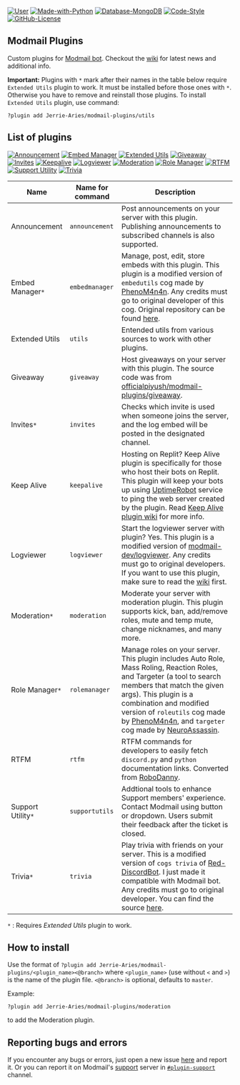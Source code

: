 [![User](https://img.shields.io/badge/Modmail%20Plugins-by%20Jerrie-black.svg?style=popout&logo=github&logoColor=white)](https://github.com/Jerrie-Aries/)
[![Made-with-Python](https://img.shields.io/badge/Made%20with-Python%203.8%20|%203.9-blue.svg?style=popout&logo=python&logoColor=yellow)](https://www.python.org/)
[![Database-MongoDB](https://img.shields.io/badge/Database-MongoDB-%234ea94b.svg?style=popout&logo=mongodb&logoColor=white)](https://www.mongodb.com/cloud)
[![Code-Style](https://img.shields.io/badge/Code%20Style-Black-000000.svg)](https://github.com/python/black)
[![GitHub-License](https://badgen.net/github/license/Jerrie-Aries/modmail-plugins?label=License)](https://github.com/Jerrie-Aries/modmail-plugins/blob/master/LICENSE)

## Modmail Plugins

Custom plugins for [Modmail bot](https://github.com/kyb3r/modmail).
Checkout the [wiki](https://github.com/Jerrie-Aries/modmail-plugins/wiki) for latest news and additional info.

__**Important:**__
Plugins with `*` mark after their names in the table below require `Extended Utils` plugin to work.
It must be installed before those ones with `*`. Otherwise you have to remove and reinstall those plugins.
To install `Extended Utils` plugin, use command:
```
?plugin add Jerrie-Aries/modmail-plugins/utils
```

## List of plugins
[![Announcement](https://img.shields.io/badge/dynamic/json?url=https%3A%2F%2Fgithub.com%2FJerrie-Aries%2Fmodmail-plugins%2Fraw%2Fmaster%2Fannouncement%2Finfo.json&query=%24.version&style=popout&label=Announcement&labelColor=darkgreen&color=blue&prefix=v)](https://github.com/Jerrie-Aries/modmail-plugins/blob/master/announcement)
[![Embed Manager](https://img.shields.io/badge/dynamic/json?url=https%3A%2F%2Fgithub.com%2FJerrie-Aries%2Fmodmail-plugins%2Fraw%2Fmaster%2Fembedmanager%2Finfo.json&query=%24.version&style=popout&label=Embed%20Manager&color=blue&prefix=v)](https://github.com/Jerrie-Aries/modmail-plugins/blob/master/embedmanager)
[![Extended Utils](https://img.shields.io/badge/dynamic/json?url=https%3A%2F%2Fgithub.com%2FJerrie-Aries%2Fmodmail-plugins%2Fraw%2Fmaster%2Futils%2Finfo.json&query=%24.version&style=popout&label=Extended%20Utils&labelColor=gold&color=blue&prefix=v)](https://github.com/Jerrie-Aries/modmail-plugins/blob/master/utils)
[![Giveaway](https://img.shields.io/badge/dynamic/json?url=https%3A%2F%2Fgithub.com%2FJerrie-Aries%2Fmodmail-plugins%2Fraw%2Fmaster%2Fgiveaway%2Finfo.json&query=%24.version&style=popout&label=Giveaway&labelColor=darkgreen&color=blue&prefix=v)](https://github.com/Jerrie-Aries/modmail-plugins/blob/master/giveaway)
[![Invites](https://img.shields.io/badge/dynamic/json?url=https%3A%2F%2Fgithub.com%2FJerrie-Aries%2Fmodmail-plugins%2Fraw%2Fmaster%2Finvites%2Finfo.json&query=%24.version&style=popout&label=Invites&color=blue&prefix=v)](https://github.com/Jerrie-Aries/modmail-plugins/blob/master/invites)
[![Keepalive](https://img.shields.io/badge/dynamic/json?url=https%3A%2F%2Fgithub.com%2FJerrie-Aries%2Fmodmail-plugins%2Fraw%2Fmaster%2Fkeepalive%2Finfo.json&query=%24.version&style=popout&label=Keepalive&color=blue&prefix=v)](https://github.com/Jerrie-Aries/modmail-plugins/blob/master/keepalive)
[![Logviewer](https://img.shields.io/badge/dynamic/json?url=https%3A%2F%2Fgithub.com%2FJerrie-Aries%2Fmodmail-plugins%2Fraw%2Fmaster%2Flogviewer%2Finfo.json&query=%24.version&style=popout&label=Logviewer&color=blue&prefix=v)](https://github.com/Jerrie-Aries/modmail-plugins/blob/master/logviewer)
[![Moderation](https://img.shields.io/badge/dynamic/json?url=https%3A%2F%2Fgithub.com%2FJerrie-Aries%2Fmodmail-plugins%2Fraw%2Fmaster%2Fmoderation%2Finfo.json&query=%24.version&style=popout&label=Moderation&color=blue&prefix=v)](https://github.com/Jerrie-Aries/modmail-plugins/blob/master/moderation)
[![Role Manager](https://img.shields.io/badge/dynamic/json?url=https%3A%2F%2Fgithub.com%2FJerrie-Aries%2Fmodmail-plugins%2Fraw%2Fmaster%2Frolemanager%2Finfo.json&query=%24.version&style=popout&label=Role%20Manager&color=blue&prefix=v)](https://github.com/Jerrie-Aries/modmail-plugins/blob/master/rolemanager)
[![RTFM](https://img.shields.io/badge/dynamic/json?url=https%3A%2F%2Fgithub.com%2FJerrie-Aries%2Fmodmail-plugins%2Fraw%2Fmaster%2Frtfm%2Finfo.json&query=%24.version&style=popout&label=RTFM&color=blue&prefix=v)](https://github.com/Jerrie-Aries/modmail-plugins/blob/master/rtfm)
[![Support Utility](https://img.shields.io/badge/dynamic/json?url=https%3A%2F%2Fgithub.com%2FJerrie-Aries%2Fmodmail-plugins%2Fraw%2Fmaster%2Fsupportutils%2Finfo.json&query=%24.version&style=popout&label=Support%20Utility&color=blue&prefix=v)](https://github.com/Jerrie-Aries/modmail-plugins/blob/master/supportutils)
[![Trivia](https://img.shields.io/badge/dynamic/json?url=https%3A%2F%2Fgithub.com%2FJerrie-Aries%2Fmodmail-plugins%2Fraw%2Fmaster%2Ftrivia%2Finfo.json&query=%24.version&style=popout&label=Trivia&color=blue&prefix=v)](https://github.com/Jerrie-Aries/modmail-plugins/blob/master/trivia)

| Name | Name for command | Description |
| --- | --- | --- |
| Announcement | `announcement` | Post announcements on your server with this plugin. Publishing announcements to subscribed channels is also supported. |
| Embed Manager`*` | `embedmanager` | Manage, post, edit, store embeds with this plugin. This plugin is a modified version of `embedutils` cog made by [PhenoM4n4n](https://github.com/phenom4n4n). Any credits must go to original developer of this cog. Original repository can be found [here](https://github.com/phenom4n4n/phen-cogs/tree/master/embedutils). |
| Extended Utils | `utils` | Entended utils from various sources to work with other plugins. |
| Giveaway | `giveaway` | Host giveaways on your server with this plugin. The source code was from [officialpiyush/modmail-plugins/giveaway](https://github.com/officialpiyush/modmail-plugins/tree/master/giveaway). |
| Invites`*` | `invites` | Checks which invite is used when someone joins the server, and the log embed will be posted in the designated channel. |
| Keep Alive | `keepalive` | Hosting on Replit? Keep Alive plugin is specifically for those who host their bots on Replit. This plugin will keep your bots up using [UptimeRobot](https://uptimerobot.com/) service to ping the web server created by the plugin. Read [Keep Alive plugin wiki](https://github.com/Jerrie-Aries/modmail-plugins/wiki/Keep-Alive-plugin-guide) for more info. |
| Logviewer | `logviewer` | Start the logviewer server with plugin? Yes. This plugin is a modified version of [modmail-dev/logviewer](https://github.com/modmail-dev/logviewer). Any credits must go to original developers. If you want to use this plugin, make sure to read the [wiki](https://github.com/Jerrie-Aries/modmail-plugins/wiki/Logviewer-plugin) first. |
| Moderation`*` | `moderation` | Moderate your server with moderation plugin. This plugin supports kick, ban, add/remove roles, mute and temp mute, change nicknames, and many more. |
| Role Manager`*` | `rolemanager` | Manage roles on your server. This plugin includes Auto Role, Mass Roling, Reaction Roles, and Targeter (a tool to search members that match the given args). This plugin is a combination and modified version of `roleutils` cog made by [PhenoM4n4n](https://github.com/phenom4n4n), and `targeter` cog made by [NeuroAssassin](https://github.com/NeuroAssassin). |
| RTFM | `rtfm` | RTFM commands for developers to easily fetch `discord.py` and `python` documentation links. Converted from [RoboDanny](https://github.com/Rapptz/RoboDanny). |
| Support Utility`*` | `supportutils` | Addtional tools to enhance Support members' experience. Contact Modmail using button or dropdown. Users submit their feedback after the ticket is closed. |
| Trivia`*` | `trivia` | Play trivia with friends on your server. This is a modified version of `cogs trivia` of [Red-DiscordBot](https://github.com/Cog-Creators/Red-DiscordBot). I just made it compatible with Modmail bot. Any credits must go to original developer. You can find the source [here](https://github.com/Cog-Creators/Red-DiscordBot/tree/V3/develop/redbot/cogs/trivia). |

`*` : Requires *Extended Utils* plugin to work.

## How to install

Use the format of `?plugin add Jerrie-Aries/modmail-plugins/<plugin_name><@branch>` where `<plugin_name>` (use without `<` and `>`) is the name of the plugin file. `<@branch>` is optional, defaults to `master`.

Example:
```
?plugin add Jerrie-Aries/modmail-plugins/moderation
```
to add the Moderation plugin.


## Reporting bugs and errors
If you encounter any bugs or errors, just open a new issue [here](https://github.com/Jerrie-Aries/modmail-plugins/issues/new) and report it.
Or you can report it on Modmail's [support](https://discord.gg/zmdYe3ZVHG) server in [`#plugin-support`](https://discord.com/channels/1079074933008781362/1083494845508751450) channel.
